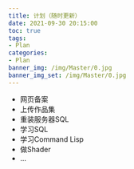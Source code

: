```yaml
---
title: 计划（随时更新）
date: 2021-09-30 20:15:00
toc: true
tags:
- Plan
categories:
- Plan
banner_img: /img/Master/0.jpg
banner_img_set: /img/Master/0.jpg
---
```


- 网页备案
- 上传作品集
- 重装服务器SQL
- 学习SQL
- 学习Command Lisp
- 做Shader
- ...